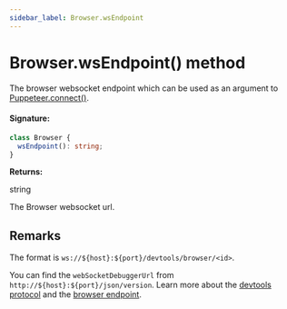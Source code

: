```yaml
---
sidebar_label: Browser.wsEndpoint
---
```


# Browser.wsEndpoint() method

The browser websocket endpoint which can be used as an argument to [Puppeteer.connect()](./puppeteer.puppeteer.connect.md).

#### Signature:

```typescript
class Browser {
  wsEndpoint(): string;
}
```

**Returns:**

string

The Browser websocket url.

## Remarks

The format is `ws://${host}:${port}/devtools/browser/<id>`.

You can find the `webSocketDebuggerUrl` from `http://${host}:${port}/json/version`. Learn more about the [devtools protocol](https://chromedevtools.github.io/devtools-protocol) and the [browser endpoint](https://chromedevtools.github.io/devtools-protocol/#how-do-i-access-the-browser-target).
